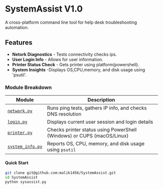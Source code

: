 # SystemAssist V1.0
A cross-platform command line tool for help desk troubleshooting automation.

## Features
- **Netork Diagnostics** - Tests connectivity checks ips.
- **User Login Info** - Allows for user information.
- **Printer Status Check** - Gets printer using platform(powershell).
- **System Insights** -Displays OS,CPU,memory, and disk usage using 'psutil'.

### Module Breakdown
| Module             | Description                                               |
|--------------------|-----------------------------------------------------------|
| [`network.py`](network.py)     | Runs ping tests, gathers IP info, and checks DNS resolution |
| [`login.py`](login.py)         | Displays current user session and login details          |
| [`printer.py`](printer.py)     | Checks printer status using PowerShell (Windows) or CUPS (macOS/Linux) |
| [`system_info.py`](system_info.py) | Reports OS, CPU, memory, and disk usage using `psutil`      |

#### Quick Start
```bash
git clone git@github.com:malik1456/SystemAssist.git
cd SystemAssist
python sysassist.py
